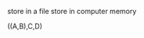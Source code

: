 store in a file
store in computer memory

((A,B),C,D)

<!--stackedit_data:
eyJoaXN0b3J5IjpbMTA4MDkxNDMxMywtMTIyMDU1MTM1N119
-->
